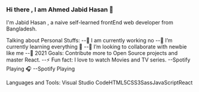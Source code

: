 ### Hi there , I am Ahmed Jabid Hasan 👋


I'm Jabid Hasan , a naive self-learned frontEnd web developer from Bangladesh.

Talking about Personal Stuffs:
--🔭 I am currently working no
--🌱 I’m currently learning everything 🤣
--👯 I’m looking to collaborate with newbie like me
--🥅 2021 Goals: Contribute more to Open Source projects and master React.
--⚡ Fun fact: I love to watch Movies and TV series.
--Spotify Playing 🎧
--Spotify Playing


Languages and Tools:
Visual Studio CodeHTML5CSS3SassJavaScriptReact

